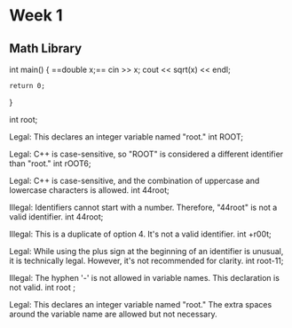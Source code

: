 # Week 1
## Math Library


int main()
{
	==double x;== 
	cin >> x;
	cout << sqrt(x) << endl;
	
	return 0;
}


int root;

Legal: This declares an integer variable named "root."
int ROOT;

Legal: C++ is case-sensitive, so "ROOT" is considered a different identifier than "root."
int rOOT6;

Legal: C++ is case-sensitive, and the combination of uppercase and lowercase characters is allowed.
int 44root;

Illegal: Identifiers cannot start with a number. Therefore, "44root" is not a valid identifier.
int 44root;

Illegal: This is a duplicate of option 4. It's not a valid identifier.
int +r00t;

Legal: While using the plus sign at the beginning of an identifier is unusual, it is technically legal. However, it's not recommended for clarity.
int root-11;

Illegal: The hyphen '-' is not allowed in variable names. This declaration is not valid.
int root ;

Legal: This declares an integer variable named "root." The extra spaces around the variable name are allowed but not necessary.
